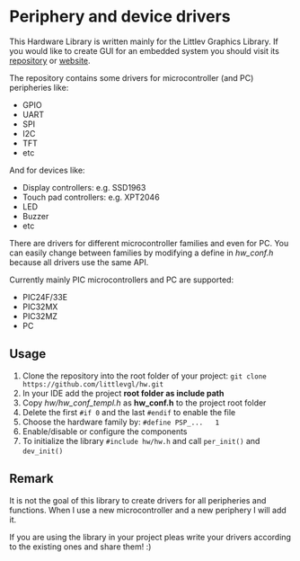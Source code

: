# Periphery and device drivers
  
This Hardware Library is written mainly for the Littlev Graphics Library. If you would like to create GUI for an embedded system you should visit its [repository](https://github.com/littlevgl/lvgl) or [website](http://www.gl.littlev.hu).

The repository contains some drivers for microcontroller (and PC) peripheries like:
* GPIO
* UART
* SPI
* I2C
* TFT
* etc

And for devices like:
* Display controllers: e.g. SSD1963
* Touch pad controllers: e.g. XPT2046
* LED
* Buzzer
* etc

There are drivers for different microcontroller families and even for PC. You can easily change between families by modifying a define in *hw_conf.h*
because all drivers use the same API.

Currently mainly PIC microcontrollers and PC are supported:
* PIC24F/33E
* PIC32MX
* PIC32MZ
* PC

## Usage
1. Clone the repository into the root folder of your project: `git clone https://github.com/littlevgl/hw.git`
2. In your IDE add the project **root folder as include path**
3. Copy *hw/hw_conf_templ.h* as **hw_conf.h** to the project root folder
4. Delete the first `#if 0` and the last `#endif` to enable the file
5. Choose the hardware family by: `#define PSP_...   1`
6. Enable/disable or configure the components
7. To initialize the library `#include hw/hw.h` and call `per_init()` and `dev_init()`

## Remark
It is not the goal of this library to create drivers for all peripheries and functions. 
When I use a new microcontroller and a new periphery I will add it. 

If you are using the library in your project pleas write your drivers according to the existing ones and share them! :)
